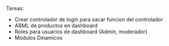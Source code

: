 Tareas:
 - Crear controlador de login para sacar funcion del controlador
 - ABML de productos en dashboard
 - Roles para usuarios de dashboard (Admin, moderador)
 - Modulos Dinamicos
